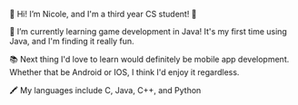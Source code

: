 🌟 Hi! I’m Nicole, and I'm a third year CS student! 🌟 

🌱 I’m currently learning game development in Java! It's my first time using Java, and I'm finding it really fun.

📚 Next thing I'd love to learn would definitely be mobile app development. Whether that be Android or IOS, I think I'd enjoy it regardless.

🖍️ My languages include C, Java, C++, and Python 
